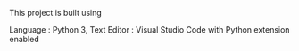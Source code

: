 This project is built using

Language : Python 3,
Text Editor : Visual Studio Code with Python extension enabled